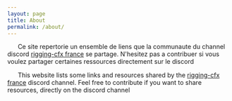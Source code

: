 ```yaml
---
layout: page
title: About
permalink: /about/
---
```


&nbsp;&nbsp;&nbsp;&nbsp;&nbsp;&nbsp;Ce site repertorie un ensemble de liens que la communaute du channel discord [rigging-cfx france](https://discord.gg/eZHycgpe) se partage. N'hesitez pas a contribuer si vous voulez partager certaines ressources directement sur le discord

&nbsp;&nbsp;&nbsp;&nbsp;&nbsp;&nbsp;This website lists some links and resources shared by the [rigging-cfx france](https://discord.gg/eZHycgpe) discord channel. Feel free to contribute if you want to share resources, directly on the discord channel

